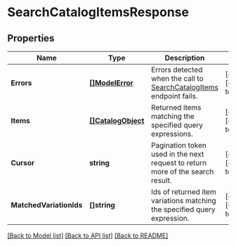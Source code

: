 # SearchCatalogItemsResponse

## Properties
Name | Type | Description | Notes
------------ | ------------- | ------------- | -------------
**Errors** | [**[]ModelError**](Error.md) | Errors detected when the call to [SearchCatalogItems](#endpoint-Catalog-SearchCatalogItems) endpoint fails. | [optional] [default to null]
**Items** | [**[]CatalogObject**](CatalogObject.md) | Returned items matching the specified query expressions. | [optional] [default to null]
**Cursor** | **string** | Pagination token used in the next request to return more of the search result. | [optional] [default to null]
**MatchedVariationIds** | **[]string** | Ids of returned item variations matching the specified query expression. | [optional] [default to null]

[[Back to Model list]](../README.md#documentation-for-models) [[Back to API list]](../README.md#documentation-for-api-endpoints) [[Back to README]](../README.md)

